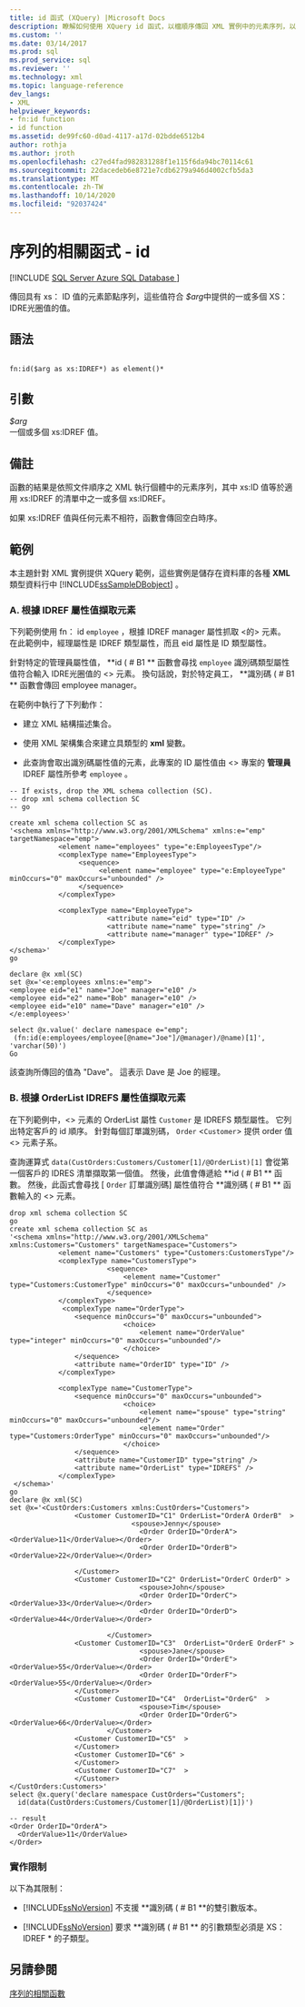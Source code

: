 ```yaml
---
title: id 函式 (XQuery) |Microsoft Docs
description: 瞭解如何使用 XQuery id 函式，以檔順序傳回 XML 實例中的元素序列，以及提供的 xs： IDRE光圈值。
ms.custom: ''
ms.date: 03/14/2017
ms.prod: sql
ms.prod_service: sql
ms.reviewer: ''
ms.technology: xml
ms.topic: language-reference
dev_langs:
- XML
helpviewer_keywords:
- fn:id function
- id function
ms.assetid: de99fc60-d0ad-4117-a17d-02bdde6512b4
author: rothja
ms.author: jroth
ms.openlocfilehash: c27ed4fad982831288f1e115f6da94bc70114c61
ms.sourcegitcommit: 22dacedeb6e8721e7cdb6279a946d4002cfb5da3
ms.translationtype: MT
ms.contentlocale: zh-TW
ms.lasthandoff: 10/14/2020
ms.locfileid: "92037424"
---
```

# <a name="functions-on-sequences---id"></a>序列的相關函式 - id
[!INCLUDE [SQL Server Azure SQL Database ](../includes/applies-to-version/sqlserver.md)]

  傳回具有 xs： ID 值的元素節點序列，這些值符合 *$arg*中提供的一或多個 XS： IDRE光圈值的值。  
  
## <a name="syntax"></a>語法  
  
```  
  
fn:id($arg as xs:IDREF*) as element()*  
```  
  
## <a name="arguments"></a>引數  
 *$arg*  
 一個或多個 xs:IDREF 值。  
  
## <a name="remarks"></a>備註  
 函數的結果是依照文件順序之 XML 執行個體中的元素序列，其中 xs:ID 值等於適用 xs:IDREF 的清單中之一或多個 xs:IDREF。  
  
 如果 xs:IDREF 值與任何元素不相符，函數會傳回空白時序。  
  
## <a name="examples"></a>範例  
 本主題針對 XML 實例提供 XQuery 範例，這些實例是儲存在資料庫的各種 **XML** 類型資料行中 [!INCLUDE[ssSampleDBobject](../includes/sssampledbobject-md.md)] 。  
  
### <a name="a-retrieving-elements-based-on-the-idref-attribute-value"></a>A. 根據 IDREF 屬性值擷取元素  
 下列範例使用 fn： id `employee` ，根據 IDREF manager 屬性抓取 <的> 元素。 在此範例中，經理屬性是 IDREF 類型屬性，而且 eid 屬性是 ID 類型屬性。  
  
 針對特定的管理員屬性值， **id ( # B1 ** 函數會尋找 `employee` 識別碼類型屬性值符合輸入 IDRE光圈值的 <> 元素。 換句話說，對於特定員工， **識別碼 ( # B1 ** 函數會傳回 employee manager。  
  
 在範例中執行了下列動作：  
  
-   建立 XML 結構描述集合。  
  
-   使用 XML 架構集合來建立具類型的 **xml** 變數。  
  
-   此查詢會取出識別碼屬性值的元素，此專案的 ID 屬性值由 <> 專案的 **管理員** IDREF 屬性所參考 `employee` 。  
  
```  
-- If exists, drop the XML schema collection (SC).  
-- drop xml schema collection SC  
-- go  
  
create xml schema collection SC as  
'<schema xmlns="http://www.w3.org/2001/XMLSchema" xmlns:e="emp" targetNamespace="emp">  
            <element name="employees" type="e:EmployeesType"/>  
            <complexType name="EmployeesType">  
                 <sequence>  
                      <element name="employee" type="e:EmployeeType" minOccurs="0" maxOccurs="unbounded" />  
                 </sequence>  
            </complexType>    
  
            <complexType name="EmployeeType">  
                        <attribute name="eid" type="ID" />  
                        <attribute name="name" type="string" />  
                        <attribute name="manager" type="IDREF" />  
            </complexType>         
</schema>'  
go  
```  
  
```  
declare @x xml(SC)  
set @x='<e:employees xmlns:e="emp">  
<employee eid="e1" name="Joe" manager="e10" />  
<employee eid="e2" name="Bob" manager="e10" />  
<employee eid="e10" name="Dave" manager="e10" />  
</e:employees>'  
  
select @x.value(' declare namespace e="emp";   
 (fn:id(e:employees/employee[@name="Joe"]/@manager)/@name)[1]', 'varchar(50)')   
Go  
```  
  
 該查詢所傳回的值為 "Dave"。 這表示 Dave 是 Joe 的經理。  
  
### <a name="b-retrieving-elements-based-on-the-orderlist-idrefs-attribute-value"></a>B. 根據 OrderList IDREFS 屬性值擷取元素  
 在下列範例中，<> 元素的 OrderList 屬性 `Customer` 是 IDREFS 類型屬性。 它列出特定客戶的 id 順序。 針對每個訂單識別碼， `Order` <`Customer`> 提供 order 值 <> 元素子系。  
  
 查詢運算式 `data(CustOrders:Customers/Customer[1]/@OrderList)[1]` 會從第一個客戶的 IDRES 清單擷取第一個值。 然後，此值會傳遞給 **id ( # B1 ** 函數。 然後，此函式會尋找 [ `Order` 訂單識別碼] 屬性值符合 **識別碼 ( # B1 ** 函數輸入的 <> 元素。  
  
```  
drop xml schema collection SC  
go  
create xml schema collection SC as  
'<schema xmlns="http://www.w3.org/2001/XMLSchema" xmlns:Customers="Customers" targetNamespace="Customers">  
            <element name="Customers" type="Customers:CustomersType"/>  
            <complexType name="CustomersType">  
                        <sequence>  
                            <element name="Customer" type="Customers:CustomerType" minOccurs="0" maxOccurs="unbounded" />  
                        </sequence>  
            </complexType>  
             <complexType name="OrderType">  
                <sequence minOccurs="0" maxOccurs="unbounded">  
                            <choice>  
                                <element name="OrderValue" type="integer" minOccurs="0" maxOccurs="unbounded"/>  
                            </choice>  
                </sequence>                                             
                <attribute name="OrderID" type="ID" />  
            </complexType>  
  
            <complexType name="CustomerType">  
                <sequence minOccurs="0" maxOccurs="unbounded">  
                            <choice>  
                                <element name="spouse" type="string" minOccurs="0" maxOccurs="unbounded"/>  
                                <element name="Order" type="Customers:OrderType" minOccurs="0" maxOccurs="unbounded"/>  
                            </choice>  
                </sequence>                                             
                <attribute name="CustomerID" type="string" />  
                <attribute name="OrderList" type="IDREFS" />  
            </complexType>  
 </schema>'  
go  
declare @x xml(SC)  
set @x='<CustOrders:Customers xmlns:CustOrders="Customers">  
                <Customer CustomerID="C1" OrderList="OrderA OrderB"  >  
                              <spouse>Jenny</spouse>  
                                <Order OrderID="OrderA"><OrderValue>11</OrderValue></Order>  
                                <Order OrderID="OrderB"><OrderValue>22</OrderValue></Order>  
  
                </Customer>  
                <Customer CustomerID="C2" OrderList="OrderC OrderD" >  
                                <spouse>John</spouse>  
                                <Order OrderID="OrderC"><OrderValue>33</OrderValue></Order>  
                                <Order OrderID="OrderD"><OrderValue>44</OrderValue></Order>  
  
                        </Customer>  
                <Customer CustomerID="C3"  OrderList="OrderE OrderF" >  
                                <spouse>Jane</spouse>  
                                <Order OrderID="OrderE"><OrderValue>55</OrderValue></Order>  
                                <Order OrderID="OrderF"><OrderValue>55</OrderValue></Order>  
                </Customer>  
                <Customer CustomerID="C4"  OrderList="OrderG"  >  
                                <spouse>Tim</spouse>  
                                <Order OrderID="OrderG"><OrderValue>66</OrderValue></Order>  
                        </Customer>  
                <Customer CustomerID="C5"  >  
                </Customer>  
                <Customer CustomerID="C6" >  
                </Customer>  
                <Customer CustomerID="C7"  >  
                </Customer>  
</CustOrders:Customers>'  
select @x.query('declare namespace CustOrders="Customers";  
  id(data(CustOrders:Customers/Customer[1]/@OrderList)[1])')  
  
-- result  
<Order OrderID="OrderA">  
  <OrderValue>11</OrderValue>  
</Order>  
```  
  
### <a name="implementation-limitations"></a>實作限制  
 以下為其限制：  
  
-   [!INCLUDE[ssNoVersion](../includes/ssnoversion-md.md)] 不支援 **識別碼 ( # B1 **的雙引數版本。  
  
-   [!INCLUDE[ssNoVersion](../includes/ssnoversion-md.md)] 要求 **識別碼 ( # B1 ** 的引數類型必須是 XS： IDREF * 的子類型。  
  
## <a name="see-also"></a>另請參閱  
 [序列的相關函數](./xquery-functions-against-the-xml-data-type.md)  
  
